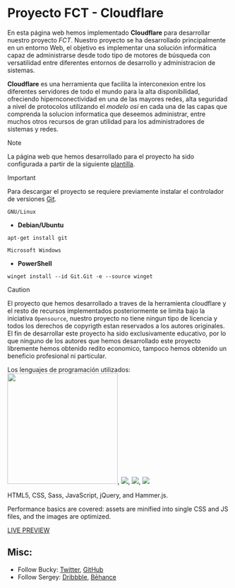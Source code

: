 # Proyecto FCT - Cloudflare

En esta página web hemos implementado **Cloudflare** para desarrollar nuestro proyecto *FCT*. Nuestro proyecto se ha desarrollado principalmente en un entorno Web, el objetivo es implementar una solución informática capaz de administrarse desde todo tipo de motores de búsqueda con versatilidad entre diferentes entornos de desarrollo y administracion de sistemas. 

**Cloudflare** es una herramienta que facilita la interconexion entre los diferentes servidores de todo el mundo para la alta disponibilidad, ofreciendo hipernconectividad en una de las mayores redes, alta seguridad a nivel de protocolos utilizando el *modelo osi* en cada una de las capas que comprenda la solucion informatica que deseemos administrar, entre muchos otros recursos de gran utilidad para los administradores de sistemas y redes.

> [!NOTE]
> La página web que hemos desarrollado para el proyecto ha sido configurada a partir de la siguiente [plantilla](https://www.behance.net/SergeyMelnik).

> [!IMPORTANT]
> Para descargar el proyecto se requiere previamente instalar el controlador de versiones [Git](https://Git-scm.com/downloads).

`GNU/Linux`
- **Debian/Ubuntu**
```
apt-get install git
```
`Microsoft Windows`
- **PowerShell**
```
winget install --id Git.Git -e --source winget
```

> [!CAUTION]
> El proyecto que hemos desarrollado a traves de la herramienta cloudflare y el resto de recursos implementados posteriormente se limita bajo la iniciativa `Opensource`, nuestro proyecto no tiene ningun tipo de licencia y todos los derechos de copyrigth estan reservados a los autores originales. El fin de desarrollar este proyecto ha sido exclusivamente educativo, por lo que ninguno de los autores que hemos desarrollado este proyecto libremente hemos obtenido redito economico, tampoco hemos obtenido un beneficio profesional ni particular.

Los lenguajes de programación utilizados: <img src="https://cdn.jsdelivr.net/gh/devicons/devicon@latest/icons/html5/html5-original.svg" width="250"/>, <img src="https://cdn.jsdelivr.net/gh/devicons/devicon@latest/icons/css3/css3-original.svg" />, <img src="https://cdn.jsdelivr.net/gh/devicons/devicon@latest/icons/sass/sass-original.svg" />, <img src="https://cdn.jsdelivr.net/gh/devicons/devicon@latest/icons/javascript/javascript-original.svg" />
          
          


HTML5, CSS, Sass, JavaScript, jQuery, and Hammer.js.

Performance basics are covered: assets are minified into single CSS and JS files, and the images are optimized.

[LIVE PREVIEW](http://buckymaler.com/global)

## Misc:

* Follow Bucky: [Twitter](https://twitter.com/BuckyMaler), [GitHub](https://github.com/BuckyMaler)
* Follow Sergey: [Dribbble](https://dribbble.com/sergeymelnik), [Bēhance](https://www.behance.net/SergeyMelnik)
